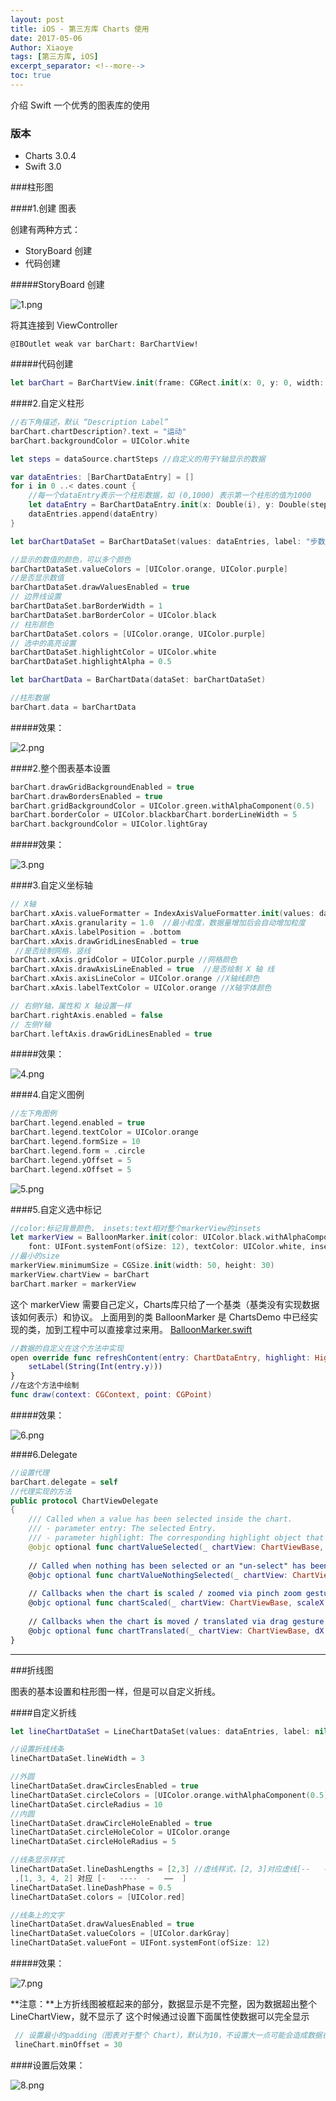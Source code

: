 ```yaml
---
layout: post
title: iOS - 第三方库 Charts 使用
date: 2017-05-06
Author: Xiaoye 
tags: [第三方库, iOS]
excerpt_separator: <!--more-->
toc: true
---
```


介绍 Swift 一个优秀的图表库的使用

<!--more-->

### 版本

* Charts  3.0.4
* Swift 3.0



###柱形图

####1.创建 图表

创建有两种方式：
* StoryBoard 创建
* 代码创建

#####StoryBoard 创建


![1.png](../images/2017-05-06-Charts的使用/1.png)


将其连接到 ViewController
```
@IBOutlet weak var barChart: BarChartView!
```
#####代码创建
```swift
let barChart = BarChartView.init(frame: CGRect.init(x: 0, y: 0, width: screenWidth, height: 300))
```


####2.自定义柱形

```swift
//右下角描述，默认 “Description Label”
barChart.chartDescription?.text = "运动"        
barChart.backgroundColor = UIColor.white

let steps = dataSource.chartSteps //自定义的用于Y轴显示的数据

var dataEntries: [BarChartDataEntry] = []
for i in 0 ..< dates.count {
    //每一个dataEntry表示一个柱形数据，如 (0,1000) 表示第一个柱形的值为1000
    let dataEntry = BarChartDataEntry.init(x: Double(i), y: Double(steps[i]))
    dataEntries.append(dataEntry)
}

let barChartDataSet = BarChartDataSet(values: dataEntries, label: "步数")

//显示的数值的颜色，可以多个颜色
barChartDataSet.valueColors = [UIColor.orange, UIColor.purple]  
//是否显示数值 
barChartDataSet.drawValuesEnabled = true  
// 边界线设置                     
barChartDataSet.barBorderWidth = 1                                 
barChartDataSet.barBorderColor = UIColor.black 
// 柱形颜色                 
barChartDataSet.colors = [UIColor.orange, UIColor.purple]
// 选中的高亮设置
barChartDataSet.highlightColor = UIColor.white
barChartDataSet.highlightAlpha = 0.5

let barChartData = BarChartData(dataSet: barChartDataSet)

//柱形数据
barChart.data = barChartData

```
#####效果：


![2.png](../images/2017-05-06-Charts的使用/2.png)

####2.整个图表基本设置

```swift
barChart.drawGridBackgroundEnabled = true
barChart.drawBordersEnabled = true
barChart.gridBackgroundColor = UIColor.green.withAlphaComponent(0.5)
barChart.borderColor = UIColor.blackbarChart.borderLineWidth = 5
barChart.backgroundColor = UIColor.lightGray
```
#####效果：


![3.png](../images/2017-05-06-Charts的使用/3.png)

####3.自定义坐标轴

```swift
// X轴
barChart.xAxis.valueFormatter = IndexAxisValueFormatter.init(values: dates)
barChart.xAxis.granularity = 1.0  //最小粒度，数据量增加后会自动增加粒度
barChart.xAxis.labelPosition = .bottom
barChart.xAxis.drawGridLinesEnabled = true
 //是否绘制网格，竖线
barChart.xAxis.gridColor = UIColor.purple //网格颜色
barChart.xAxis.drawAxisLineEnabled = true  //是否绘制 X 轴 线
barChart.xAxis.axisLineColor = UIColor.orange //X轴线颜色
barChart.xAxis.labelTextColor = UIColor.orange //X轴字体颜色

// 右侧Y轴，属性和 X 轴设置一样
barChart.rightAxis.enabled = false
// 左侧Y轴
barChart.leftAxis.drawGridLinesEnabled = true
```
#####效果：


![4.png](../images/2017-05-06-Charts的使用/4.png)

####4.自定义图例

```swift
//左下角图例
barChart.legend.enabled = true
barChart.legend.textColor = UIColor.orange
barChart.legend.formSize = 10
barChart.legend.form = .circle
barChart.legend.yOffset = 5
barChart.legend.xOffset = 5

```

![5.png](../images/2017-05-06-Charts的使用/5.png)

####5.自定义选中标记

```swift
//color:标记背景颜色， insets:text相对整个markerView的insets
let markerView = BalloonMarker.init(color: UIColor.black.withAlphaComponent(0.5), 
    font: UIFont.systemFont(ofSize: 12), textColor: UIColor.white, insets: UIEdgeInsets.zero)
//最小的size
markerView.minimumSize = CGSize.init(width: 50, height: 30)
markerView.chartView = barChart
barChart.marker = markerView
```

这个 markerView 需要自己定义，Charts库只给了一个基类（基类没有实现数据该如何表示）和协议。
上面用到的类 BalloonMarker 是 ChartsDemo 中已经实现的类，加到工程中可以直接拿过来用。
[BalloonMarker.swift](https://github.com/liuxuan30/Charts/blob/master/ChartsDemo/Classes/Components/BalloonMarker.swift)

```swift
//数据的自定义在这个方法中实现
open override func refreshContent(entry: ChartDataEntry, highlight: Highlight{   
    setLabel(String(Int(entry.y)))
}
//在这个方法中绘制
func draw(context: CGContext, point: CGPoint)
```
#####效果：


![6.png](../images/2017-05-06-Charts的使用/6.png)

####6.Delegate 

```swift
//设置代理
barChart.delegate = self
//代理实现的方法
public protocol ChartViewDelegate
{
    /// Called when a value has been selected inside the chart.
    /// - parameter entry: The selected Entry.
    /// - parameter highlight: The corresponding highlight object that contains information about the highlighted position such as dataSetIndex etc.
    @objc optional func chartValueSelected(_ chartView: ChartViewBase, entry: ChartDataEntry, highlight: Highlight)
    
    // Called when nothing has been selected or an "un-select" has been made.
    @objc optional func chartValueNothingSelected(_ chartView: ChartViewBase)
    
    // Callbacks when the chart is scaled / zoomed via pinch zoom gesture.
    @objc optional func chartScaled(_ chartView: ChartViewBase, scaleX: CGFloat, scaleY: CGFloat)
    
    // Callbacks when the chart is moved / translated via drag gesture.
    @objc optional func chartTranslated(_ chartView: ChartViewBase, dX: CGFloat, dY: CGFloat)
}
```

***


###折线图


图表的基本设置和柱形图一样，但是可以自定义折线。

####自定义折线

```swift
let lineChartDataSet = LineChartDataSet(values: dataEntries, label: nil)

//设置折线线条
lineChartDataSet.lineWidth = 3

//外圆
lineChartDataSet.drawCirclesEnabled = true
lineChartDataSet.circleColors = [UIColor.orange.withAlphaComponent(0.5)]
lineChartDataSet.circleRadius = 10
//内圆
lineChartDataSet.drawCircleHoleEnabled = true
lineChartDataSet.circleHoleColor = UIColor.orange
lineChartDataSet.circleHoleRadius = 5

//线条显示样式
lineChartDataSet.lineDashLengths = [2,3] //虚线样式，[2, 3]对应虚线[--   --   ]
 ,[1, 3, 4, 2] 对应 [-   ----  -   ——  ]
lineChartDataSet.lineDashPhase = 0.5
lineChartDataSet.colors = [UIColor.red]

//线条上的文字
lineChartDataSet.drawValuesEnabled = true
lineChartDataSet.valueColors = [UIColor.darkGray]
lineChartDataSet.valueFont = UIFont.systemFont(ofSize: 12)
```
#####效果：

![7.png](../images/2017-05-06-Charts的使用/7.png)


**注意：**上方折线图被框起来的部分，数据显示是不完整，因为数据超出整个 LineChartView，就不显示了
这个时候通过设置下面属性使数据可以完全显示
```swift
 // 设置最小的padding（图表对于整个 Chart），默认为10，不设置大一点可能会造成数据在 Chart 外无法显示
 lineChart.minOffset = 30
```
####设置后效果：

![8.png](../images/2017-05-06-Charts的使用/8.png)